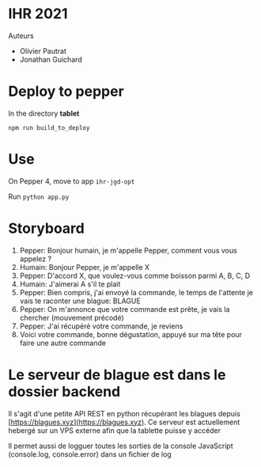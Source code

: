 # IHR 2021 

Auteurs
- Olivier Pautrat
- Jonathan Guichard

# Deploy to pepper

In the directory **tablet**

`npm run build_to_deploy`

# Use 

On Pepper 4, move to app `ihr-jgd-opt`

Run `python app.py`


# Storyboard


1. Pepper: Bonjour humain, je m'appelle Pepper, comment vous vous appelez ?
2. Humain: Bonjour Pepper, je m'appelle X
3. Pepper: D'accord X, que voulez-vous comme boisson parmi A, B, C, D
4. Humain: J'aimerai A s'il te plait
5. Pepper: Bien compris, j'ai envoyé la commande, le temps de l'attente je vais te raconter une blague: BLAGUE
6. Pepper: On m'annonce que votre commande est prête, je vais la chercher (mouvement précodé)
7. Pepper: J'ai récupéré votre commande, je reviens
8. Voici votre commande, bonne dégustation, appuyé sur ma tête pour faire une autre commande


# Le serveur de blague est dans le dossier backend

Il s'agit d'une petite API REST en python récupérant les blagues depuis [https://blagues.xyz](https://blagues.xyz). Ce serveur est actuellement hebergé sur un VPS externe afin que la tablette puisse y accéder

Il permet aussi de logguer toutes les sorties de la console JavaScript (console.log, console.error) dans un fichier de log